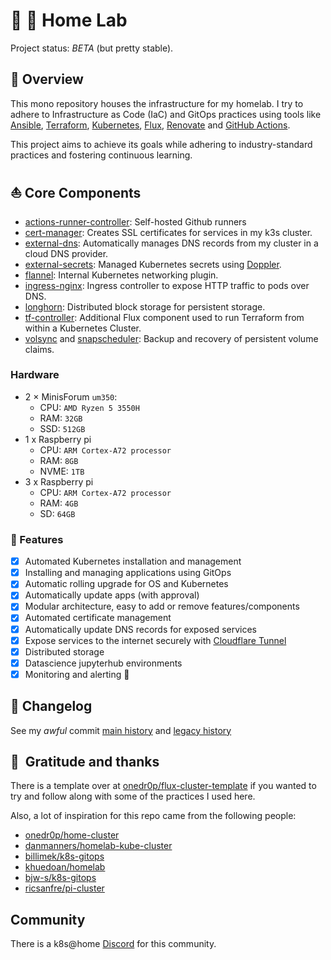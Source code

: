 # 🏡 🧪 Home Lab

Project status: _BETA_ (but pretty stable).

## 📖 Overview

This mono repository houses the infrastructure for my homelab. I try to adhere to Infrastructure as Code (IaC) and GitOps practices using tools like [Ansible](https://www.ansible.com/), [Terraform](https://www.terraform.io/), [Kubernetes](https://kubernetes.io/), [Flux](https://github.com/fluxcd/flux2), [Renovate](https://github.com/renovatebot/renovate) and [GitHub Actions](https://github.com/features/actions).

This project aims to achieve its goals while adhering to industry-standard practices and fostering continuous learning.

## ⛵ Core Components

+ [actions-runner-controller](https://github.com/actions/actions-runner-controller): Self-hosted Github runners
+ [cert-manager](https://cert-manager.io/docs/): Creates SSL certificates for services in my k3s cluster.
+ [external-dns](https://github.com/kubernetes-sigs/external-dns): Automatically manages DNS records from my cluster in a cloud DNS provider.
+ [external-secrets](https://github.com/external-secrets/external-secrets/): Managed Kubernetes secrets using [Doppler](https://www.doppler.com).
+ [flannel](https://github.com/flannel-io/flannel): Internal Kubernetes networking plugin.
+ [ingress-nginx](https://github.com/kubernetes/ingress-nginx/): Ingress controller to expose HTTP traffic to pods over DNS.
+ [longhorn](https://longhorn.io): Distributed block storage for persistent storage.
+ [tf-controller](https://github.com/weaveworks/tf-controller): Additional Flux component used to run Terraform from within a Kubernetes Cluster.
+ [volsync](https://github.com/backube/volsync) and [snapscheduler](https://github.com/backube/snapscheduler): Backup and recovery of persistent volume claims.

### Hardware

- 2 × MinisForum `um350`:
    - CPU: `AMD Ryzen 5 3550H`
    - RAM: `32GB`
    - SSD: `512GB`
- 1 x Raspberry pi
    - CPU: `ARM Cortex-A72 processor`
    - RAM: `8GB`
    - NVME: `1TB`
- 3 x Raspberry pi
    - CPU: `ARM Cortex-A72 processor`
    - RAM: `4GB`
    - SD: `64GB`

### 🚧 Features

- [x] Automated Kubernetes installation and management
- [x] Installing and managing applications using GitOps
- [x] Automatic rolling upgrade for OS and Kubernetes
- [x] Automatically update apps (with approval)
- [x] Modular architecture, easy to add or remove features/components
- [x] Automated certificate management
- [x] Automatically update DNS records for exposed services
- [x] Expose services to the internet securely with [Cloudflare Tunnel](https://www.cloudflare.com/products/tunnel/)
- [x] Distributed storage
- [x] Datascience jupyterhub environments
- [x] Monitoring and alerting 🚧

## 📜 Changelog

See my _awful_ commit [main history](https://github.com/oscaromeu/home-ops/commits/main) and [legacy history](https://github.com/oscaromeu/home-ops/commits/feature/legacy)

## :handshake:&nbsp; Gratitude and thanks

There is a template over at [onedr0p/flux-cluster-template](https://github.com/onedr0p/flux-cluster-template) if you wanted to try and follow along with some of the practices I used here.

Also, a lot of inspiration for this repo came from the following people:

- [onedr0p/home-cluster](https://github.com/onedr0p/home-cluster)
- [danmanners/homelab-kube-cluster](https://github.com/danmanners/homelab-kube-cluster)
- [billimek/k8s-gitops](https://github.com/billimek/k8s-gitops)
- [khuedoan/homelab](https://github.com/khuedoan/homelab)
- [bjw-s/k8s-gitops](https://github.com/bjw-s/k8s-gitops)
- [ricsanfre/pi-cluster](https://github.com/ricsanfre/pi-cluster)


## Community

There is a k8s@home [Discord](https://discord.gg/7PbmHRK) for this community.
